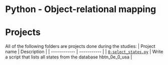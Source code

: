 # Python - Object-relational mapping

# Projects
All of the following folders are projects done during the studies:
| Project name | Description |
| ------------ | ----------- |
| [`0-select_states.py`](0-select_states.py) | Write a script that lists all states from the database hbtn_0e_0_usa |
